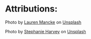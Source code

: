 # Attributions:

Photo by <a href="https://unsplash.com/@laurenmancke?utm_content=creditCopyText&utm_medium=referral&utm_source=unsplash">Lauren Mancke</a> on <a href="https://unsplash.com/photos/potted-green-plant-beside-wall-DpphPG9ENsI?utm_content=creditCopyText&utm_medium=referral&utm_source=unsplash">Unsplash</a>
  
Photo by <a href="https://unsplash.com/@stephanieharvey?utm_content=creditCopyText&utm_medium=referral&utm_source=unsplash">Stephanie Harvey</a> on <a href="https://unsplash.com/photos/aloe-vera-in-white-pot-T0inbt7nRME?utm_content=creditCopyText&utm_medium=referral&utm_source=unsplash">Unsplash</a>
  